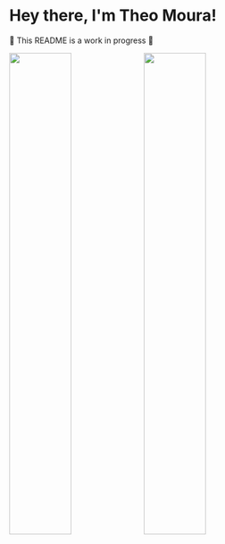 # Hey there, I'm Theo Moura! 

🚧 This README is a work in progress 🚧

<img allign="left" width="47%" src="https://github-readme-stats.vercel.app/api?username=theomilll&show_icons=true&theme=dark" />

<img allign="left" width="47%" src="https://github-readme-stats.vercel.app/api/top-langs/?username=theomilll&layout=compact&theme=dark" />
